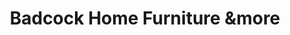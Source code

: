 ---
title: "Badcock Home Furniture &more"
url: /hampton/badcock-home-furniture-undmore/
shop: Möbel
---